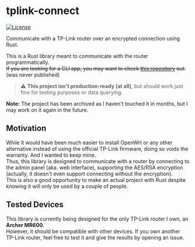# tplink-connect

[![License](https://img.shields.io/badge/license-MIT-blue?style=flat-square)](https://github.com/Unoqwy/tplink-connect/blob/master/LICENSE)

Communicate with a TP-Link router over an encrypted connection using Rust.

This is a Rust library meant to communicate with the router programmatically.  
~~If you are looking for a CLI app, you may want to check [this repository](https://github.com/Unoqwy/tplink-connect-cli) out.~~ (was never published)

> :warning: **This project isn't production-ready (at all)**, but should work just fine for testing purposes or data querying.

**Note:** The project has been archived as I haven't touched it in months, but I may work on it again in the future.

## Motivation

While it would have been much easier to install OpenWrt or any other alternative instead of using the official TP-Link firmware, doing so voids the warranty. And I wanted to keep mine.  
Thus, this library is designed to communicate with a router by connecting to the admin panel (aka. web interface), supporting the AES/RSA encryption (actually, it doesn't even support connecting without the encryption).  
This is also a good opportunity to make an actual project with Rust despite knowing it will only be used by a couple of people.

## Tested Devices

This library is currently being designed for the only TP-Link router I own, an **Archer MR600**.  
However, it should be compatible with other devices. If you own another TP-Link router, feel free to test it and give the results by opening an issue.
  
